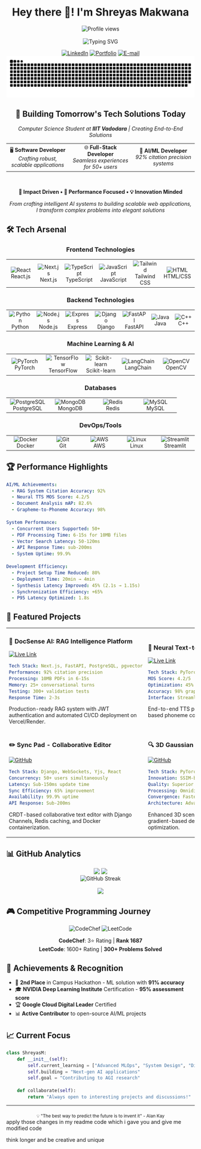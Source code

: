 <div align="center">

# Hey there 👋! I'm Shreyas Makwana

<img src="https://komarev.com/ghpvc/?username=Shreyas707Makwana&label=Profile%20views&color=0e75b6&style=for-the-badge&base=100" alt="Profile views" />
<br><br>
<img src="https://readme-typing-svg.demolab.com?font=Fira+Code&weight=600&size=27&pause=1000&color=00F7FF&speed=40&center=true&vCenter=true&width=650&lines=%E2%9C%A8+Dream+to+Deployment+Developer;%F0%9F%8F%97%EF%B8%8F+AI/ML+Systems+Builder;%E2%9A%A1+Latency+Slayer" alt="Typing SVG" />
<br>

[![LinkedIn](https://img.shields.io/badge/LinkedIn-0077B5?style=for-the-badge&logo=linkedin&logoColor=white)](https://www.linkedin.com/in/shreyas-makwana-472a4a258/)
[![Portfolio](https://img.shields.io/badge/Portfolio-FF5722?style=for-the-badge&logo=todoist&logoColor=white)](https://portfolio-website-shreyas.vercel.app/)
[![E-mail](https://img.shields.io/badge/Gmail-D14836?style=for-the-badge&logo=gmail&logoColor=white)](mailto:shreyasmakwana.smh@gmail.com)
<br>
<img src="https://github.com/Platane/snk/raw/output/github-contribution-grid-snake-dark.svg" alt="Snake animation" />

</div>

<div align="center">

## 🚀 Building Tomorrow's Tech Solutions Today

*Computer Science Student at **IIIT Vadodara** | Creating End-to-End Solutions*

<table align="center">
<tr>
<td align="center" width="33%">
🖥️ <strong>Software Developer</strong><br/>
<em>Crafting robust, scalable applications</em>
</td>
<td align="center" width="33%">
🌐 <strong>Full-Stack Developer</strong><br/>
<em>Seamless experiences for 50+ users</em>
</td>
<td align="center" width="33%">
🤖 <strong>AI/ML Developer</strong><br/>
<em>92% citation precision systems</em>
</td>
</tr>
</table>

<br>

**🎯 Impact Driven • 🚀 Performance Focused • 💡 Innovation Minded**

*From crafting intelligent AI systems to building scalable web applications,  
I transform complex problems into elegant solutions*

</div>

## 🛠️ Tech Arsenal

<div align="center">

### Frontend Technologies
<table align="center">
<tr>
<td align="center" width="100">
<img src="https://skillicons.dev/icons?i=react" width="40" height="40" alt="React" />
<br>React.js
</td>
<td align="center" width="100">
<img src="https://skillicons.dev/icons?i=nextjs" width="40" height="40" alt="Next.js" />
<br>Next.js
</td>
<td align="center" width="100">
<img src="https://skillicons.dev/icons?i=typescript" width="40" height="40" alt="TypeScript" />
<br>TypeScript
</td>
<td align="center" width="100">
<img src="https://skillicons.dev/icons?i=javascript" width="40" height="40" alt="JavaScript" />
<br>JavaScript
</td>
<td align="center" width="100">
<img src="https://skillicons.dev/icons?i=tailwind" width="40" height="40" alt="Tailwind" />
<br>Tailwind CSS
</td>
<td align="center" width="100">
<img src="https://skillicons.dev/icons?i=html" width="40" height="40" alt="HTML" />
<br>HTML/CSS
</td>
</tr>
</table>

### Backend Technologies
<table align="center">
<tr>
<td align="center" width="100">
<img src="https://skillicons.dev/icons?i=python" width="40" height="40" alt="Python" />
<br>Python
</td>
<td align="center" width="100">
<img src="https://skillicons.dev/icons?i=nodejs" width="40" height="40" alt="Node.js" />
<br>Node.js
</td>
<td align="center" width="100">
<img src="https://skillicons.dev/icons?i=express" width="40" height="40" alt="Express" />
<br>Express
</td>
<td align="center" width="100">
<img src="https://skillicons.dev/icons?i=django" width="40" height="40" alt="Django" />
<br>Django
</td>
<td align="center" width="100">
<img src="https://skillicons.dev/icons?i=fastapi" width="40" height="40" alt="FastAPI" />
<br>FastAPI
</td>
<td align="center" width="100">
<img src="https://skillicons.dev/icons?i=java" width="40" height="40" alt="Java" />
<br>Java
</td>
<td align="center" width="100">
<img src="https://skillicons.dev/icons?i=cpp" width="40" height="40" alt="C++" />
<br>C++
</td>
</tr>
</table>

### Machine Learning & AI
<table align="center">
<tr>
<td align="center" width="100">
<img src="https://skillicons.dev/icons?i=pytorch" width="40" height="40" alt="PyTorch" />
<br>PyTorch
</td>
<td align="center" width="100">
<img src="https://skillicons.dev/icons?i=tensorflow" width="40" height="40" alt="TensorFlow" />
<br>TensorFlow
</td>
<td align="center" width="100">
<img src="https://upload.wikimedia.org/wikipedia/commons/0/05/Scikit_learn_logo_small.svg" width="40" height="40" alt="Scikit-learn" />
<br>Scikit-learn
<td align="center" width="100">
<img src="https://cdn.jsdelivr.net/gh/devicons/devicon/icons/opencv/opencv-original.svg" width="40" height="40" alt="LangChain" />
<br>LangChain
</td>
<td align="center" width="100">
<img src="https://skillicons.dev/icons?i=opencv" width="40" height="40" alt="OpenCV" />
<br>OpenCV
</td>
</tr>
</table>

### Databases
<table align="center">
<tr>
<td align="center" width="100">
<img src="https://skillicons.dev/icons?i=postgresql" width="40" height="40" alt="PostgreSQL" />
<br>PostgreSQL
</td>
<td align="center" width="100">
<img src="https://skillicons.dev/icons?i=mongodb" width="40" height="40" alt="MongoDB" />
<br>MongoDB
</td>
<td align="center" width="100">
<img src="https://skillicons.dev/icons?i=redis" width="40" height="40" alt="Redis" />
<br>Redis
</td>
<td align="center" width="100">
<img src="https://skillicons.dev/icons?i=mysql" width="40" height="40" alt="MySQL" />
<br>MySQL
</td>
</tr>
</table>

### DevOps/Tools
<table align="center">
<tr>
<td align="center" width="100">
<img src="https://skillicons.dev/icons?i=docker" width="40" height="40" alt="Docker" />
<br>Docker
</td>
<td align="center" width="100">
<img src="https://skillicons.dev/icons?i=git" width="40" height="40" alt="Git" />
<br>Git
</td>
<td align="center" width="100">
<img src="https://skillicons.dev/icons?i=aws" width="40" height="40" alt="AWS" />
<br>AWS
</td>
<td align="center" width="100">
<img src="https://skillicons.dev/icons?i=linux" width="40" height="40" alt="Linux" />
<br>Linux
</td>
<td align="center" width="100">
<img src="https://www.svgrepo.com/show/354202/postman-icon.svg" width="40" height="40" alt="Streamlit" />
<br>Streamlit
</td>
</tr>
</table>

</div>

## 🏆 Performance Highlights

```yaml
AI/ML Achievements:
  - RAG System Citation Accuracy: 92%
  - Neural TTS MOS Score: 4.2/5
  - Document Analysis mAP: 82.6%
  - Grapheme-to-Phoneme Accuracy: 98%

System Performance:
  - Concurrent Users Supported: 50+
  - PDF Processing Time: 6-15s for 10MB files
  - Vector Search Latency: 50-120ms
  - API Response Time: sub-200ms
  - System Uptime: 99.9%

Development Efficiency:
  - Project Setup Time Reduced: 80%
  - Deployment Time: 20min → 4min
  - Synthesis Latency Improved: 45% (2.1s → 1.15s)
  - Synchronization Efficiency: +65%
  - P95 Latency Optimized: 1.8s
```

## 🎯 Featured Projects

<div align="center">

<table>
<tr>
<td width="50%">

### 🤖 DocSense AI: RAG Intelligence Platform
[![Live Link](https://img.shields.io/badge/🌐_Live-0078D4?style=for-the-badge)](https://ai-powered-personal-agent-platform.vercel.app/)

```yaml
Tech Stack: Next.js, FastAPI, PostgreSQL, pgvector
Performance: 92% citation precision
Processing: 10MB PDFs in 6-15s
Memory: 25+ conversational turns
Testing: 300+ validation tests
Response Time: 2-3s
```

Production-ready RAG system with JWT authentication and automated CI/CD deployment on Vercel/Render.

</td>
<td width="50%">

### 🎵 Neural Text-to-Speech System
[![Live Link](https://img.shields.io/badge/🌐_Live-FF6B35?style=for-the-badge)](https://huggingface.co/spaces/Shreyas707Makwana/Speech_Synthesis)

```yaml
Tech Stack: PyTorch, CUDA, Tacotron2, HiFi-GAN
MOS Score: 4.2/5
Optimization: 45% latency reduction (2.1s → 1.15s)
Accuracy: 98% grapheme-to-phoneme conversion
Interface: Streamlit web application
```

End-to-end TTS pipeline with custom Transformer-based phoneme conversion and CUDA acceleration.

</td>
</tr>
<tr>
<td width="50%">

### ✏️ Sync Pad - Collaborative Editor
[![GitHub](https://img.shields.io/badge/📁_GitHub-black?style=for-the-badge&logo=github)](https://github.com/Shreyas707Makwana/Sync_Pad)

```yaml
Tech Stack: Django, WebSockets, Yjs, React
Concurrency: 50+ users simultaneously
Latency: Sub-150ms update time
Sync Efficiency: 65% improvement
Availability: 99.9% uptime
API Response: Sub-200ms
```

CRDT-based collaborative text editor with Django Channels, Redis caching, and Docker containerization.

</td>
<td width="50%">

### 🔍 3D Gaussian Splatting Enhancement
[![GitHub](https://img.shields.io/badge/📁_GitHub-black?style=for-the-badge&logo=github)](https://github.com/Shreyas707Makwana)

```yaml
Tech Stack: PyTorch, CUDA, Computer Vision
Innovation: SSIM-based adaptive approach
Quality: Superior visual metrics
Processing: Omnidirectional imagery
Convergence: Faster reconstruction rates
Architecture: Advanced rasterization
```

Enhanced 3D scene reconstruction replacing gradient-based densification with SSIM-based optimization.

</td>
</tr>
</table>

</div>

## 📊 GitHub Analytics

<div align="center">
  <img height="180em" src="https://github-readme-stats.vercel.app/api?username=Shreyas707Makwana&show_icons=true&theme=tokyonight&include_all_commits=true&count_private=true"/>
  <img height="180em" src="https://github-readme-stats.vercel.app/api/top-langs/?username=Shreyas707Makwana&layout=compact&langs_count=8&theme=tokyonight"/>
</div>

<div align="center">
  <img src="https://github-readme-streak-stats.herokuapp.com/?user=Shreyas707Makwana&theme=tokyonight" alt="GitHub Streak" />
</div>

<div align="center">
<br>
<img src="https://user-images.githubusercontent.com/74038190/212750672-2f3f2b50-c84f-4ed8-a60a-849ae69ff9df.gif" width="500">
<br>

</div>

## 🎮 Competitive Programming Journey

<div align="center">
  
![CodeChef](https://img.shields.io/badge/CodeChef-5B4638?style=for-the-badge&logo=codechef&logoColor=white)
![LeetCode](https://img.shields.io/badge/LeetCode-000000?style=for-the-badge&logo=LeetCode&logoColor=#d16c06)

**CodeChef**: 3⭐ Rating | **Rank 1687**  
**LeetCode**: 1600+ Rating | **300+ Problems Solved**
</div>

## 🏅 Achievements & Recognition

- 🥈 **2nd Place** in Campus Hackathon - ML solution with **91% accuracy**
- 🎓 **NVIDIA Deep Learning Institute** Certification - **95% assessment score**
- 🏆 **Google Cloud Digital Leader** Certified
- 📊 **Active Contributor** to open-source AI/ML projects

## 📈 Current Focus

```python
class ShreyasM:
    def __init__(self):
        self.current_learning = ["Advanced MLOps", "System Design", "Distributed Systems"]
        self.building = "Next-gen AI applications"
        self.goal = "Contributing to AGI research"
    
    def collaborate(self):
        return "Always open to interesting projects and discussions!"
```

---

<div align="center">
  <sub>💡 "The best way to predict the future is to invent it" - Alan Kay</sub>
</div>
apply those changes in my readme code which i gave you and give me modified code

think longer and be creative and unique
